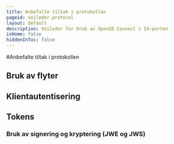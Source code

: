 ```yaml
---
title: Anbefalte tiltak i protokollen
pageid: veileder-protocol
layout: default
description: Veileder for bruk av OpenID Connect i Id-porten
isHome: false
hiddenInToc: false
---
```


#Anbefalte tiltak i protokollen

## Bruk av flyter

## Klientautentisering


## Tokens

### Bruk av signering og kryptering (JWE og JWS)